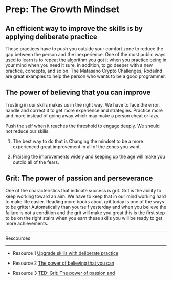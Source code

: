 # Prep: The Growth Mindset

## An efficient way to improve the skills is by applying deliberate practice

These practices have to push you outside your comfort zone to reduce the gap between the person and the inexperience.
One of the most public ways used to learn is to repeat the algorithm you got it when you practice being in your mind when you need it sure, in addition, to go deeper with a new practice, concepts, and so on.
The Matasano Crypto Challenges, Rodailnd are great examples to help the person who wants to be a good programmer.

## The power of believing that you can improve

Trusting in our skills makes us in the right way. We have to face the error, handle and correct it to get more experience and strategies. Practice more and more instead of going away which may make a person cheat or lazy.

Push the self when it reaches the threshold to engage deeply. We should not reduce our skills.  

1. The best way to do that is Changing the mindset to be a more experienced great improvement in all of the zones you want.  

2. Praising the improvements widely and keeping up the age will make you outdid all of the fears.

## Grit: The power of passion and perseverance

One of the characteristics that indicate success is grit.
Grit is the ability to keep working toward an aim. We have to keep that in our mind working hard to make life easier.
Reading more books about grit today is one of the ways to be gritter Automatically than yourself yesterday and when you believe the failure is not a condition and the grit will make you great this is the first step to be on the right stairs
when you earn these skills you will be ready to get more achievements.  

---
Rescources

---

- Resource 1 [Upgrade skills with deliberate practice](https://web.archive.org/web/20160616225417/http://www.happybearsoftware.com/upgrade-your-technical-skills-with-deliberate-practice)  

- Resource 2 [The power of believing that you can](https://www.ted.com/talks/carol_dweck_the_power_of_believing_that_you_can_improve?language=en)  
- Resource 3 [TED: Grit: The power of passion and](https://www.ted.com/talks/angela_lee_duckworth_grit_the_power_of_passion_and_perseverance)
